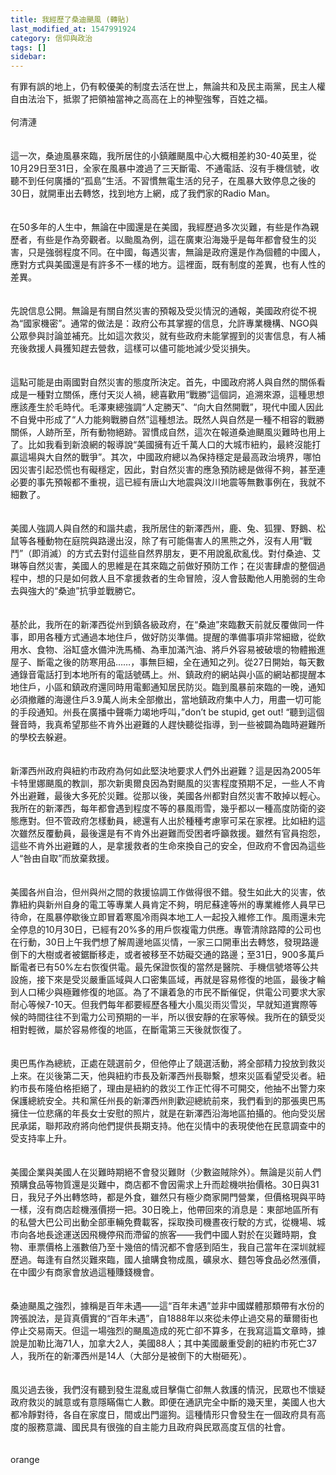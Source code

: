 ```yaml
---
title: 我經歷了桑迪颶風 (轉貼)
last_modified_at: 1547991924
category: 信仰與政治
tags: []
sidebar: 
---
```


<p>有罪有誤的地上，仍有較優美的制度去活在世上，無論共和及民主兩黨，民主人權自由法治下，抵禦了把領袖當神之高高在上的神聖強奪，百姓之福。<!--more--><br/><br/>何清漣<br/><br/><br/>這一次，桑迪風暴來臨，我所居住的小鎮離颶風中心大概相差約30-40英里，從10月29日至31日，全家在風暴中渡過了三天斷電、不通電話、沒有手機信號，收聽不到任何廣播的“孤島”生活。不習慣無電生活的兒子，在風暴大致停息之後的30日，就開車出去轉悠，找到地方上網，成了我們家的Radio Man。<br/><br/><br/>在50多年的人生中，無論在中國還是在美國，我經歷過多次災難，有些是作為親歷者，有些是作為旁觀者。以颱風為例，這在廣東沿海幾乎是每年都會發生的災害，只是強弱程度不同。在中國，每遇災害，無論是政府還是作為個體的中國人，應對方式與美國還是有許多不一樣的地方。這裡面，既有制度的差異，也有人性的差異。<br/><br/><br/>先說信息公開。無論是有關自然災害的預報及受災情況的通報，美國政府從不視為“國家機密”。通常的做法是：政府公布其掌握的信息，允許專業機構、NGO與公眾參與討論並補充。比如這次救災，就有些政府未能掌握到的災害信息，有人補充後救援人員獲知趕去營救，這樣可以儘可能地減少受災損失。<br/><br/><br/>這點可能是由兩國對自然災害的態度所決定。首先，中國政府將人與自然的關係看成是一種對立關係，應付天災人禍，總喜歡用“戰勝”這個詞，追溯來源，這種思想應該產生於毛時代。毛澤東總強調“人定勝天”、“向大自然開戰”，現代中國人因此不自覺中形成了“人力能夠戰勝自然”這種想法。既然人與自然是一種不相容的戰勝關係，人跡所至，所有動物絕跡。習慣成自然，這次在報道桑迪颶風災難時也用上了。比如我看到新浪網的報導說“美國擁有近千萬人口的大城市紐約，最終沒能打贏這場與大自然的戰爭”。其次，中國政府總以為保持穩定是最高政治境界，哪怕因災害引起恐慌也有礙穩定，因此，對自然災害的應急預防總是做得不夠，甚至連必要的事先預報都不重視，這已經有唐山大地震與汶川地震等無數事例在，我就不細數了。<br/><br/><br/>美國人強調人與自然的和諧共處，我所居住的新澤西州，鹿、兔、狐狸、野鵝、松鼠等各種動物在庭院與路邊出沒，除了有可能傷害人的黑熊之外，沒有人用“戰鬥”（即消滅）的方式去對付這些自然界朋友，更不用說亂砍亂伐。對付桑迪、艾琳等自然災害，美國人的思維是在其來臨之前做好預防工作；在災害肆虐的整個過程中，想的只是如何救人且不拿援救者的生命冒險，沒人會鼓勵他人用脆弱的生命去與強大的“桑迪”抗爭並戰勝它。<br/><br/><br/>基於此，我所在的新澤西從州到鎮各級政府，在“桑迪”來臨數天前就反覆做同一件事，即用各種方式通過本地住戶，做好防災準備。提醒的準備事項非常細緻，從飲用水、食物、浴缸盛水備沖洗馬桶、為車加滿汽油、將戶外容易被破壞的物體搬進屋子、斷電之後的防寒用品……，事無巨細，全在通知之列。從27日開始，每天數通錄音電話打到本地所有的電話號碼上。州、鎮政府的網站與小區的網站都提醒本地住戶，小區和鎮政府還同時用電郵通知居民防災。臨到風暴前來臨的一晚，通知必須撤離的海邊住戶3.9萬人尚未全部撤出，當地鎮政府集中人力，用盡一切可能的手段通知。州長在廣播中聲嘶力竭地呼叫，”don’t be stupid, get out! “聽到這個聲音時，我真希望那些不肯外出避難的人趕快聽從指導，到一些被闢為臨時避難所的學校去躲避。<br/><br/><br/>新澤西州政府與紐約市政府為何如此堅決地要求人們外出避難？這是因為2005年卡特里娜颶風的教訓，那次新奧爾良因為對颶風的災害程度預期不足，一些人不肯外出避難，最後大多死於災難。從那以後，美國各州都對自然災害不敢掉以輕心。我所在的新澤西，每年都會遇到程度不等的暴風雨雪，幾乎都以一種高度防衛的姿態應對。但不管政府怎樣動員，總還有人出於種種考慮寧可呆在家裡。比如紐約這次雖然反覆動員，最後還是有不肯外出避難而受困者呼籲救援。雖然有官員抱怨，這些不肯外出避難的人，是拿援救者的生命來換自己的安全，但政府不會因為這些人“咎由自取”而放棄救援。<br/><br/><br/>美國各州自治，但州與州之間的救援協調工作做得很不錯。發生如此大的災害，依靠紐約與新州自身的電工等專業人員肯定不夠，明尼蘇達等州的專業維修人員早已待命，在風暴停歇後立即冒着寒風冷雨與本地工人一起投入維修工作。風雨還未完全停息的10月30日，已經有20%多的用戶恢複電力供應。專管清除路障的公司也在行動，30日上午我們想了解周邊地區災情，一家三口開車出去轉悠，發現路邊倒下的大樹或者被鋸斷移走，或者被移至不妨礙交通的路邊；至31日，900多萬戶斷電者已有50%左右恢復供電。最先保證恢復的當然是醫院、手機信號塔等公共設施，接下來是受災嚴重區域與人口密集區域，再就是容易修復的地區，最後才輪到人口稀少與極難修復的地區。為了不讓着急的市民不斷催促，供電公司要求大家耐心等候7-10天。但我們每年都要經歷各種大小風災雨災雪災，早就知道實際等候的時間往往不到電力公司預期的一半，所以很安靜的在家等候。我所在的鎮受災相對輕微，屬於容易修復的地區，在斷電第三天後就恢復了。<br/><br/><br/>奧巴馬作為總統，正處在競選前夕，但他停止了競選活動，將全部精力投放到救災上來。在災後第二天，他與紐約市長及新澤西州長聯繫，想來災區看望受災者。紐約市長布隆伯格拒絕了，理由是紐約的救災工作正忙得不可開交，他抽不出警力來保護總統安全。共和黨任州長的新澤西州則歡迎總統前來，我們看到的那張奧巴馬擁住一位悲痛的年長女士安慰的照片，就是在新澤西沿海地區拍攝的。他向受災居民承諾，聯邦政府將向他們提供長期支持。他在災情中的表現使他在民意調查中的受支持率上升。<br/><br/><br/>美國企業與美國人在災難時期絕不會發災難財（少數盜賊除外）。無論是災前人們預購食品等物質還是災難中，商店都不會因需求上升而趁機哄抬價格。30日與31日，我兒子外出轉悠時，都是外食，雖然只有極少商家開門營業，但價格現與平時一樣，沒有商店趁機漲價撈一把。30日晚上，他帶回來的消息是：東部地區所有的私營大巴公司出動全部車輛免費載客，採取換司機晝夜行駛的方式，從機場、城市向各地長途運送因飛機停飛而滯留的旅客——我們中國人對於在災難時期，食物、車票價格上漲數倍乃至十幾倍的情況都不會感到陌生，我自己當年在深圳就經歷過。每逢有自然災難來臨，國人搶購食物成風，礦泉水、麵包等食品必然漲價，在中國少有商家會放過這種賺錢機會。<br/><br/><br/>桑迪颶風之強烈，據稱是百年未遇——這“百年未遇”並非中國媒體那類帶有水份的誇張說法，是貨真價實的“百年未遇”，自1888年以來從未停止過交易的華爾街也停止交易兩天。但這一場強烈的颶風造成的死亡卻不算多，在我寫這篇文章時，據說是加勒比海71人，加拿大2人，美國88人；其中美國嚴重受創的紐約市死亡37人，我所在的新澤西州是14人（大部分是被倒下的大樹砸死）。<br/><br/><br/>風災過去後，我們沒有聽到發生混亂或目擊傷亡卻無人救護的情況，民眾也不懷疑政府救災的誠意或有意隱瞞傷亡人數。即便在通訊完全中斷的幾天里，美國人也大都冷靜對待，各自在家度日，間或出門遛狗。這種情形只會發生在一個政府具有高度的服務意識、國民具有很強的自主能力且政府與民眾高度互信的社會。<br/><br/><br/>orange<br/><br/></p>